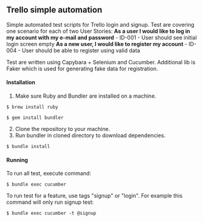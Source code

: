 ## Trello simple automation
Simple automated test scripts for Trello login and signup.
Test are covering one scenario for each of two User Stories: 
**As a user I would like to log in my account with my e-mail and password** - ID-001 - User should see initial login screen empty
**As a new user, I would like to register my account** - ID-004 - User should be able to register using valid data

Test are written using Capybara + Selenium and Cucumber. Additional lib is Faker which is used for generating fake data for registration. 

#### Installation 

1. Make sure Ruby and Bundler are installed on a machine. 
```
$ brew install ruby
```
```
$ gem install bundler
```
2. Clone the repository to your machine. 
3. Run bundler in cloned directory to download dependencies. 
```
$ bundle install
```
#### Running
To run all test, execute command: 
```
$ bundle exec cucumber 
```

To run test for a feature, use tags "signup" or "login". For example this command will only run signup test: 
```
$ bundle exec cucumber -t @signup
```
